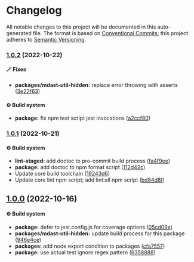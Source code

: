 # Changelog

All notable changes to this project will be documented in this auto-generated
file. The format is based on [Conventional Commits][11]; this project adheres to
[Semantic Versioning][12].

### [1.0.2][13] (2022-10-22)

#### 🪄 Fixes

- **packages/mdast-util-hidden:** replace error throwing with asserts
  ([3e22f63][14])

#### ⚙️ Build system

- **package:** fix npm test script jest invocations ([a2ccf80][15])

### [1.0.1][1] (2022-10-21)

#### ⚙️ Build system

- **lint-staged:** add doctoc to pre-commit build process ([fa4f9ee][2])
- **package:** add doctoc to npm format script ([112d42c][3])
- Update core build toolchain ([19243d6][4])
- Update core lint npm script; add lint:all npm script ([bd84d8f][5])

## [1.0.0][6] (2022-10-16)

#### ⚙️ Build system

- **package:** defer to jest.config.js for coverage options ([05cd09e][7])
- **packages/mdast-util-hidden:** update build process for this package
  ([946e4ce][8])
- **packages:** add node export condition to packages ([cfa7557][9])
- **package:** use actual test ignore regex pattern ([6358888][10])

[1]:
  https://github.com/Xunnamius/unified-utils/compare/mdast-util-hidden@1.0.0...mdast-util-hidden@1.0.1
[2]:
  https://github.com/Xunnamius/unified-utils/commit/fa4f9ee3f9cd922875cf077f6d8b74105f0ba55e
[3]:
  https://github.com/Xunnamius/unified-utils/commit/112d42c6999f758ff618f4e116eb7cf38c09f77c
[4]:
  https://github.com/Xunnamius/unified-utils/commit/19243d623ba14cfd629c5e4632e6a75de508592b
[5]:
  https://github.com/Xunnamius/unified-utils/commit/bd84d8fc1fb5c4d1828a16a47214a6730f34899a
[6]:
  https://github.com/Xunnamius/unified-utils/compare/05cd09e0cf13f18fa56f6156516bcf546b1238e6...mdast-util-hidden@1.0.0
[7]:
  https://github.com/Xunnamius/unified-utils/commit/05cd09e0cf13f18fa56f6156516bcf546b1238e6
[8]:
  https://github.com/Xunnamius/unified-utils/commit/946e4cea9ad076b444e56006db825174e34f2fc1
[9]:
  https://github.com/Xunnamius/unified-utils/commit/cfa755794380abeda2748bb0a86f99b0bb136198
[10]:
  https://github.com/Xunnamius/unified-utils/commit/63588887a7377f3ee7488b19c87f1f2bf1faa811
[11]: https://conventionalcommits.org
[12]: https://semver.org
[13]:
  https://github.com/Xunnamius/unified-utils/compare/mdast-util-hidden@1.0.1...mdast-util-hidden@1.0.2
[14]:
  https://github.com/Xunnamius/unified-utils/commit/3e22f63406102a4242eec502ccfff9b9e017d399
[15]:
  https://github.com/Xunnamius/unified-utils/commit/a2ccf801276c84e54d3fc1afaad574f78408d86f
